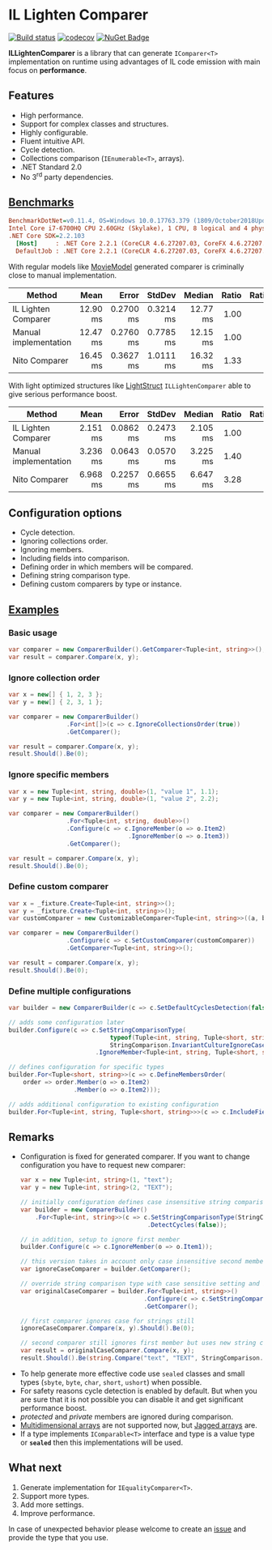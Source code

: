 # IL Lighten Comparer

[![Build status](https://ci.appveyor.com/api/projects/status/u9qs6c5v1qbvda2b/branch/master?svg=true)](https://ci.appveyor.com/project/sgaliamov/il-lighten-comparer/branch/master)
[![codecov](https://codecov.io/gh/sgaliamov/il-lighten-comparer/graph/badge.svg)](https://codecov.io/gh/sgaliamov/il-lighten-comparer)
[![NuGet Badge](https://buildstats.info/nuget/il-lighten-comparer)](https://www.nuget.org/packages/il-lighten-comparer)

**ILLightenComparer** is a library that can generate `IComparer<T>` implementation on runtime using advantages of IL code emission with main focus on **performance**.

## Features

* High performance.
* Support for complex classes and structures.
* Highly configurable.
* Fluent intuitive API.
* Cycle detection.
* Collections comparison (`IEnumerable<T>`, arrays).
* .NET Standard 2.0
* No 3<sup>rd</sup> party dependencies.

## [Benchmarks](https://github.com/sgaliamov/il-lighten-comparer/blob/master/src/ILLightenComparer.Benchmarks/Program.cs)

``` ini
BenchmarkDotNet=v0.11.4, OS=Windows 10.0.17763.379 (1809/October2018Update/Redstone5)
Intel Core i7-6700HQ CPU 2.60GHz (Skylake), 1 CPU, 8 logical and 4 physical cores
.NET Core SDK=2.2.103
  [Host]     : .NET Core 2.2.1 (CoreCLR 4.6.27207.03, CoreFX 4.6.27207.03), 64bit RyuJIT
  DefaultJob : .NET Core 2.2.1 (CoreCLR 4.6.27207.03, CoreFX 4.6.27207.03), 64bit RyuJIT
```

With regular models like [MovieModel](https://github.com/sgaliamov/il-lighten-comparer/blob/master/src/ILLightenComparer.Benchmarks/Benchmark/MovieModel.cs) generated comparer is criminally close to manual implementation.

| Method                |     Mean |     Error |    StdDev |   Median | Ratio | RatioSD |
| --------------------- | -------: | --------: | --------: | -------: | ----: | ------: |
| IL Lighten Comparer   | 12.90 ms | 0.2700 ms | 0.3214 ms | 12.77 ms |  1.00 |    0.00 |
| Manual implementation | 12.47 ms | 0.2760 ms | 0.7785 ms | 12.15 ms |  1.00 |    0.09 |
| Nito Comparer         | 16.45 ms | 0.3627 ms | 1.0111 ms | 16.32 ms |  1.33 |    0.07 |

With light optimized structures like [LightStruct](https://github.com/sgaliamov/il-lighten-comparer/blob/master/src/ILLightenComparer.Benchmarks/Benchmark/LightStruct.cs) `ILLightenComparer` able to give serious performance boost.

| Method                |     Mean |     Error |    StdDev |   Median | Ratio | RatioSD |
| --------------------- | -------: | --------: | --------: | -------: | ----: | ------: |
| IL Lighten Comparer   | 2.151 ms | 0.0862 ms | 0.2473 ms | 2.105 ms |  1.00 |    0.00 |
| Manual implementation | 3.236 ms | 0.0643 ms | 0.0570 ms | 3.225 ms |  1.40 |    0.16 |
| Nito Comparer         | 6.968 ms | 0.2257 ms | 0.6655 ms | 6.647 ms |  3.28 |    0.43 |

## Configuration options

* Cycle detection.
* Ignoring collections order.
* Ignoring members.
* Including fields into comparison.
* Defining order in which members will be compared.
* Defining string comparison type.
* Defining custom comparers by type or instance.

## [Examples](https://github.com/sgaliamov/il-lighten-comparer/blob/master/src/ILLightenComparer.Tests/Examples.cs)

### Basic usage

``` csharp
var comparer = new ComparerBuilder().GetComparer<Tuple<int, string>>();
var result = comparer.Compare(x, y);
```

### Ignore collection order

``` csharp
var x = new[] { 1, 2, 3 };
var y = new[] { 2, 3, 1 };

var comparer = new ComparerBuilder()
                .For<int[]>(c => c.IgnoreCollectionsOrder(true))
                .GetComparer();

var result = comparer.Compare(x, y);
result.Should().Be(0);
```

### Ignore specific members

``` csharp
var x = new Tuple<int, string, double>(1, "value 1", 1.1);
var y = new Tuple<int, string, double>(1, "value 2", 2.2);

var comparer = new ComparerBuilder()
                .For<Tuple<int, string, double>>()
                .Configure(c => c.IgnoreMember(o => o.Item2)
                                 .IgnoreMember(o => o.Item3))
                .GetComparer();

var result = comparer.Compare(x, y);
result.Should().Be(0);
```

### Define custom comparer

``` csharp
var x = _fixture.Create<Tuple<int, string>>();
var y = _fixture.Create<Tuple<int, string>>();
var customComparer = new CustomizableComparer<Tuple<int, string>>((a, b) => 0); // makes all objects always equal

var comparer = new ComparerBuilder()
                .Configure(c => c.SetCustomComparer(customComparer))
                .GetComparer<Tuple<int, string>>();

var result = comparer.Compare(x, y);
result.Should().Be(0);
```

### Define multiple configurations

``` csharp
var builder = new ComparerBuilder(c => c.SetDefaultCyclesDetection(false)); // defines initial configuration

// adds some configuration later
builder.Configure(c => c.SetStringComparisonType(
                            typeof(Tuple<int, string, Tuple<short, string>>),
                            StringComparison.InvariantCultureIgnoreCase)
                        .IgnoreMember<Tuple<int, string, Tuple<short, string>>, int>(o => o.Item1));

// defines configuration for specific types
builder.For<Tuple<short, string>>(c => c.DefineMembersOrder(
    order => order.Member(o => o.Item2)
                  .Member(o => o.Item2)));

// adds additional configuration to existing configuration
builder.For<Tuple<int, string, Tuple<short, string>>>(c => c.IncludeFields(false));
```

## Remarks

* Configuration is fixed for generated comparer. If you want to change configuration you have to request new comparer:
  ``` csharp
  var x = new Tuple<int, string>(1, "text");
  var y = new Tuple<int, string>(2, "TEXT");

  // initially configuration defines case insensitive string comparison
  var builder = new ComparerBuilder()
      .For<Tuple<int, string>>(c => c.SetStringComparisonType(StringComparison.CurrentCultureIgnoreCase)
                                     .DetectCycles(false));

  // in addition, setup to ignore first member
  builder.Configure(c => c.IgnoreMember(o => o.Item1));

  // this version takes in account only case insensitive second member
  var ignoreCaseComparer = builder.GetComparer();

  // override string comparison type with case sensitive setting and build new comparer
  var originalCaseComparer = builder.For<Tuple<int, string>>()
                                    .Configure(c => c.SetStringComparisonType(StringComparison.Ordinal))
                                    .GetComparer();

  // first comparer ignores case for strings still
  ignoreCaseComparer.Compare(x, y).Should().Be(0);

  // second comparer still ignores first member but uses new string comparison type
  var result = originalCaseComparer.Compare(x, y);
  result.Should().Be(string.Compare("text", "TEXT", StringComparison.Ordinal));
  ```
* To help generate more effective code use `sealed` classes and small types (`sbyte`, `byte`, `char`, `short`, `ushort`) when possible.
* For safety reasons cycle detection is enabled by default. But when you are sure that it is not possible you can disable it and get significant performance boost.
* *protected* and *private* members are ignored during comparison.
* [Multidimensional arrays](https://docs.microsoft.com/en-us/dotnet/csharp/programming-guide/arrays/multidimensional-arrays) are not supported now, but [Jagged arrays](https://docs.microsoft.com/en-us/dotnet/csharp/programming-guide/arrays/jagged-arrays) are.
* If a type implements `IComparable<T>` interface and type is a value type or **`sealed`** then this implementations will be used.

## What next

1. Generate implementation for `IEqualityComparer<T>`.
2. Support more types.
3. Add more settings.
4. Improve performance.

In case of unexpected behavior please welcome to create an [issue](https://github.com/sgaliamov/il-lighten-comparer/issues/new) and provide the type that you use.
